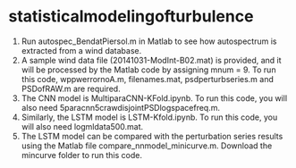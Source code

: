 # statisticalmodelingofturbulence


1. Run autospec_BendatPiersol.m in Matlab to see how autospectrum is extracted from a wind database. 
2. A sample wind data file (20141031-ModInt-B02.mat) is provided, and it will be processed by the Matlab code by assigning mnum = 9. To run this code, wppwerrornoA.m, filenames.mat, psdperturbseries.m and PSDofRAW.m are required.
3. The CNN model is MultiparaCNN-KFold.ipynb. To run this code, you will also need 5paracnn5crawdisjointPSDlogspacefreq.m. 
4. Similarly, the LSTM model is LSTM-Kfold.ipynb. To run this code, you will also need logmldata500.mat.
5. The LSTM model can be compared with the perturbation series results using the Matlab file compare_nnmodel_minicurve.m. Download the mincurve folder to run this code.
